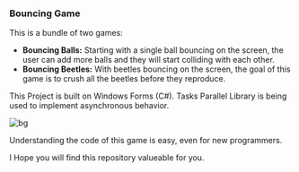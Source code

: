 <h3>Bouncing Game</h3>

This is a bundle of two games: 

<ul>
  <li><b>Bouncing Balls:</b> Starting with a single ball bouncing on the screen, the user can add more balls and they will start colliding with each other. </li>
  <li><b>Bouncing Beetles:</b> With beetles bouncing on the screen, the goal of this game is to crush all the beetles before they reproduce. </li>
</ul>

This Project is built on Windows Forms (C#). Tasks Parallel Library is being used to implement asynchronous behavior.

![bg](https://user-images.githubusercontent.com/45973605/80521752-3aa0c000-8994-11ea-8b54-19acde12b85f.png)

Understanding the code of this game is easy, even for new programmers.

I Hope you will find this repository valueable for you.

